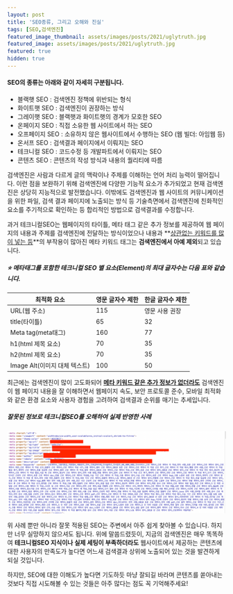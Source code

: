 ```yaml
---
layout: post
title: 'SEO종류, 그리고 오해와 진실'
tags: [SEO,검색엔진]
featured_image_thumbnail: assets/images/posts/2021/uglytruth.jpg
featured_image: assets/images/posts/2021/uglytruth.jpg
featured: true
hidden: true
---
```



#### SEO의 종류는 아래와 같이 자세히 구분됩니다.

- 블랙햇 SEO : 검색엔진 정책에 위반되는 형식
- 화이트햇 SEO : 검색엔진이 권장하는 방식
- 그레이햇 SEO : 블랙햇과 화이트햇의 경계가 모호한 SEO
- 온페이지 SEO : 직접 소유한 웹 사이트에서 하는 SEO
- 오프페이지 SEO : 소유하지 않은 웹사이트에서 수행하는 SEO (웹 빌더: 아임웹 등)
- 온서프 SEO : 검색결과 페이지에서 이뤄지는 SEO
- 테크니컬 SEO : 코드수정 등 개발파트에서 이뤄지는 SEO
- 콘텐츠 SEO : 콘텐츠의 작성 방식과 내용의 퀄리티에 따름



검색엔진은 사람과 다르게 글의 맥락이나 주제를 이해하는 언어 처리 능력이 떨어집니다. 이런 점을 보완하기 위해 검색엔진에 다양한 기능적 요소가 추가되었고 현재 검색엔진은 상당히 지능적으로 발전했습니다. 이밖에도 검색엔진과 웹 사이트의 커뮤니케이션을 위한 파일, 검색 결과 페이지에 노출되는 방식 등 기술측면에서 검색엔진에 친화적인 요소를 주기적으로 확인하는 등 합리적인 방법으로 검색결과를 수정합니다.

과거 테크니컬SEO는 웹페이지의 타이틀, 메타 태그 같은 추가 정보를 제공하여 웹 페이지의 내용과 주제를 검색엔진에 전달하는 방식이었으나 내용과 **<u>상관없는 키워드를 많이 넣는 등</u>**의 부작용이 많아진 메타 키워드 태그는 **검색엔진에서 아예 제외**되고 있습니다.



##### ⭐️ 메타태그를 포함한 테크니컬 SEO 별 요소(Element)의 최대 글자수는 다음 표와 같습니다.

| 최적화 요소                        | 영문 글자수 제한 | 한글 글자수 제한 |
| ---------------------------------- | ----------------- | ----------------- |
| URL(웹 주소)                       | 115               | 영문 사용 권장    |
| title(타이틀)                      | 65                | 32                |
| Meta tag(meta태그)                 | 160               | 77                |
| h1(html 제목 요소)                 | 70                | 35                |
| h2(html 제목 요소)                 | 70                | 35                |
| Image Alt(이미지 대체 텍스트) | 100               | 50                |

최근에는 검색엔진이 많이 고도화되어 **<u>메타 키워드 같은 추가 정보가 없더라도</u>** 검색엔진이 웹 페이지 내용을 잘 이해하면서 웹페이지 속도, 보안 프로토콜 준수, 모바일 최적화와 같은 환경 요소와 사용자 경험을 고려하여 검색결과 순위를 매기는 추세입니다.



##### 잘못된 정보로 테크니컬SEO를 오해하여 실제 반영한 사례

![잘못된 SEO 사례](./assets/images/posts/2021/badexample.jpg)



위 사례 뿐만 아니라 잘못 적용된 SEO는 주변에서 아주 쉽게 찾아볼 수 있습니다. 하지만 너무 실망하지 않으셔도 됩니다. 위에 말씀드렸듯이, 지금의 검색엔진은 매우 똑똑하여 **테크니컬SEO 지식이나 실제 세팅이 부족하더라도** 웹사이트에서 제공하는 콘텐츠에 대한 사용자의 만족도가 높다면 어느새 검색결과 상위에 노출되어 있는 것을 발견하게 되실 것입니다.



하지만, SEO에 대한 이해도가 높다면 기도하듯 마냥 잘되길 바라며 콘텐츠를 쏟아내는 것보다 직접 시도해볼 수 있는 것들은 아주 많다는 점도 꼭 기억해주세요!
